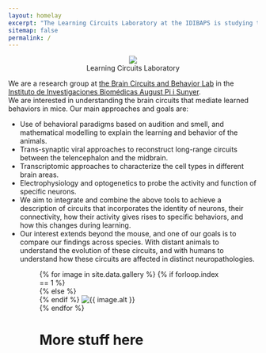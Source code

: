 ```yaml
---
layout: homelay
excerpt: "The Learning Circuits Laboratory at the IDIBAPS is studying the neural circuits mediating learning in mice."
sitemap: false
permalink: /
---
```

<div class="col-sm-12" style="text-align: center !important;">
<img class="float-left biglogo mx-auto d-block" src="{{ site.url }}{{ site.baseurl }}/images/mouse_brain_logo.png">
<div class="bigtitle titlebox">
Learning Circuits Laboratory
</div>
</div>

<div class="col-sm-12">
  <p>
  We are a research group at <a href="https://braincircuitsbehavior.org/">the Brain Circuits and Behavior Lab</a>
  in the <a href="https://www.clinicbarcelona.org/en/idibaps">Instituto de Investigaciones Biomédicas August Pi i Sunyer</a>.
  <br>
  We are interested in understanding the brain circuits that mediate learned behaviors in mice. Our main approaches and goals are:
    <ul>
      <li>Use of behavioral paradigms based on audition and smell, and mathematical modelling to explain the learning and behavior of the animals.</li>
      <li>Trans-synaptic viral approaches to reconstruct long-range circuits between the telencephalon and the midbrain.</li>
      <li>Transcriptomic approaches to characterize the cell types in different brain areas.</li>
      <li>Electrophysiology and optogenetics to probe the activity and function of specific neurons.</li>
      <li>We aim to integrate and combine the above tools to achieve a description of circuits that incorporates the identity of neurons, their connectivity, how their activity gives rises to specific behaviors, and how this changes during learning.</li>
      <li>Our interest extends beyond the mouse, and one of our goals is to compare our findings across species. With distant animals to understand the evolution of these circuits, and with humans to understand how these circuits are affected in distinct neuropathologies.</li>
    </ul>
  </p>
</div>

<div class="col-12" markdown="1" style="margin: auto; width: 75%;">
<div class="carousel slide" data-ride="carousel">
  <div class="carousel-inner" role="listbox" style="max-width:600px; max-height:400px;">
    {% for image in site.data.gallery %}
    {% if forloop.index == 1 %}
    <div class="carousel-item active">
    {% else %}
    <div class="carousel-item">
    {% endif %}
      <img class="d-block w-100" src="{{ site.url }}{{ site.baseurl }}/images/carousel/{{ image.name }}" alt="{{ image.alt }}">
    </div>
    {% endfor %}
  </div>
</div>

# More stuff here

<p></p>
</div>
